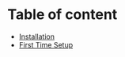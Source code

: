 

# Table of content

* [Installation](docs/getting-started.md)
* [First Time Setup](docs/setup.md)
